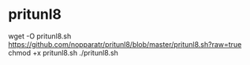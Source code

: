 # pritunl8

wget -O pritunl8.sh https://github.com/nopparatr/pritunl8/blob/master/pritunl8.sh?raw=true
chmod +x pritunl8.sh
./pritunl8.sh
